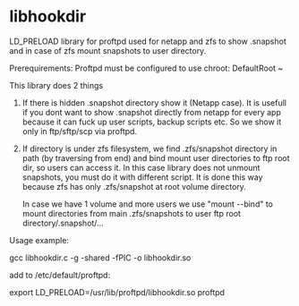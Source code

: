 libhookdir
==========

LD_PRELOAD library for proftpd used for netapp and zfs to show .snapshot and in case of zfs mount snapshots to user directory.

Prerequirements:
Proftpd must be configured to use chroot:
DefaultRoot ~

This library does 2 things

1. If there is hidden .snapshot directory show it (Netapp case).
It is usefull if you dont want to show .snapshot directly from netapp for every app because it can fuck up user scripts, backup scripts etc.
So we show it only in ftp/sftp/scp via proftpd.

2. If directory is under zfs filesystem, we find .zfs/snapshot directory in path (by traversing from end) and bind mount user directories to ftp root dir, so users can access it.
In this case library does not unmount snapshots, you must do it with different script.
It is done this way because zfs has only .zfs/snapshot at root volume directory.

    In case we have 1 volume and more users we use "mount --bind" to mount directories from main .zfs/snapshots to user ftp root directory/.snapshot/...

Usage example:

gcc libhookdir.c -g -shared -fPIC -o libhookdir.so

add to /etc/default/proftpd:

export LD_PRELOAD=/usr/lib/proftpd/libhookdir.so proftpd


